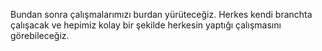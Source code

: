 Bundan sonra çalışmalarımızı burdan yürüteceğiz. Herkes kendi branchta çalışacak ve hepimiz kolay bir şekilde herkesin yaptığı çalışmasını görebileceğiz.